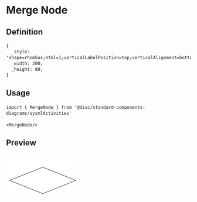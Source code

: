 # Merge Node

## Definition

```
{
  _style: 'shape=rhombus;html=1;verticalLabelPosition=top;verticalAlignment=bottom;',
  _width: 200,
  _height: 80,
}
```

## Usage

```
import { MergeNode } from '@diac/standard-components-diagrams/sysmlActivities'

<MergeNode/>
```

## Preview

<img src="./merge-node.png" width="200"/>
